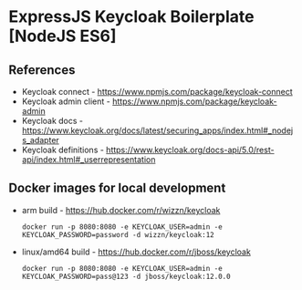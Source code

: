 # ExpressJS Keycloak Boilerplate [NodeJS ES6]

## References

 - Keycloak connect - https://www.npmjs.com/package/keycloak-connect
 - Keycloak admin client - https://www.npmjs.com/package/keycloak-admin
 - Keycloak docs - https://www.keycloak.org/docs/latest/securing_apps/index.html#_nodejs_adapter
 - Keycloak definitions - https://www.keycloak.org/docs-api/5.0/rest-api/index.html#_userrepresentation

## Docker images for local development

- arm build - https://hub.docker.com/r/wizzn/keycloak
  
  ```docker run -p 8080:8080 -e KEYCLOAK_USER=admin -e KEYCLOAK_PASSWORD=password -d wizzn/keycloak:12```

- linux/amd64 build - https://hub.docker.com/r/jboss/keycloak
  
  ```docker run -p 8080:8080 -e KEYCLOAK_USER=admin -e KEYCLOAK_PASSWORD=pass@123 -d jboss/keycloak:12.0.0```